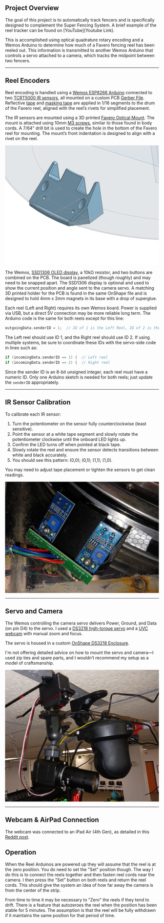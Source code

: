 ## Project Overview

The goal of this project is to automatically track fencers and is specifically designed to complement the Super Fencing System. A brief example of the reel tracker can be found on [YouTube](Youtube Link).

This is accomplished using optical quadrature rotary encoding and a Wemos Arduino to determine how much of a Favero fencing reel has been reeled out. This information is transmitted to another Wemos Arduino that controls a servo attached to a camera, which tracks the midpoint between two fencers.

---

## Reel Encoders

Reel encoding is handled using a [Wemos ESP8266 Arduino](https://www.aliexpress.us/item/3256806810666156.html) connected to two [TCRT5000 IR sensors](https://www.aliexpress.us/item/3256806126379687.html), all mounted on a custom PCB [Gerber File](https://github.com/BenKohn2004/Reel_Camera_Tracker/blob/main/Gerber_Favero_Optical_Encoder_PCB.zip). Reflective [tape](https://www.amazon.com/dp/B089RNX794) and [masking tape](https://www.amazon.com/dp/B0CDGCCKXX) are applied in 1/16 segments to the drum of the Favero reel, aligned with the reel’s rivets for simplified placement.

The IR sensors are mounted using a 3D printed [Favero Optical Mount](https://cad.onshape.com/documents/fab3dbb0c6cd24d122a26ac7/w/167803772a56f7a36cd09560/e/40a31ee80700d67aef5da61b?renderMode=0&uiState=67fe731ba1c8f971c51b1d21). The mount is attached using 10mm [M3 screws](https://www.aliexpress.us/item/2251832624537980.html), similar to those found in body cords. A 7/64" drill bit is used to create the hole in the bottom of the Favero reel for mounting. The mount’s front indentation is designed to align with a rivet on the reel.

![Optical_Holder.png](Optical_Holder.png)

The Wemos, [SSD1306 OLED display](https://www.aliexpress.us/item/3256806315309280.html), a 10kΩ resistor, and two buttons are combined on the PCB. The board is panelized (though roughly) and may need to be snapped apart. The SSD1306 display is optional and used to show the current position and angle sent to the camera servo. A matching 3D printed holder for the PCB is found in the same OnShape file and is designed to hold 4mm x 2mm magnets in its base with a drop of superglue.

Each reel (Left and Right) requires its own Wemos board. Power is supplied via USB, but a direct 5V connection may be more reliable long term. The Arduino code is the same for both reels except for this line:

```cpp
outgoingData.senderID = 1;  // ID of 1 is the Left Reel, ID of 2 is the Right Reel
```

The Left reel should use ID 1, and the Right reel should use ID 2. If using multiple systems, be sure to coordinate these IDs with the servo-side code in lines such as:

```cpp
if (incomingData.senderID == 1) {  // Left reel
if (incomingData.senderID == 2) {  // Right reel
```

Since the sender ID is an 8-bit unsigned integer, each reel must have a numeric ID. Only one Arduino sketch is needed for both reels; just update the `senderID` appropriately.

---

## IR Sensor Calibration

To calibrate each IR sensor:
1. Turn the potentiometer on the sensor fully counterclockwise (least sensitive).
2. Point the sensor at a white tape segment and slowly rotate the potentiometer clockwise until the onboard LED lights up.
3. Confirm the LED turns off when pointed at black tape.
4. Slowly rotate the reel and ensure the sensor detects transitions between white and black accurately.
5. You should see this pattern: (0,0); (0,1); (1,1); (1,0).

You may need to adjust tape placement or tighten the sensors to get clean readings.

![Optical_Sensors.jpg](Optical_Sensors.jpg)

---

## Servo and Camera

The Wemos controlling the camera servo delivers Power, Ground, and Data (on pin D4) to the servo. I used a [DS3218 high-torque servo](https://www.amazon.com/Miuzei-Torque-Digital-Waterproof-Control/dp/B07HNTKSZT) and a [UVC webcam](https://www.aliexpress.us/item/3256805987213806.html) with manual zoom and focus.

The servo is housed in a custom [OnShape DS3218 Enclosure](https://cad.onshape.com/documents/1e486539fdc99d72c7aaabdc/w/271820f546826b94c9b7a559/e/6343038745df72bbe1ef6208?renderMode=0&uiState=67fe7cface13531524bbc043).

I'm not offering detailed advice on how to mount the servo and camera—I used zip ties and spare parts, and I wouldn’t recommend my setup as a model of craftsmanship.

![Servo_Camera_Install.jpg](Servo_Camera_Install.jpg)

---

## Webcam & AirPad Connection

The webcam was connected to an iPad Air (4th Gen), as detailed in this [Reddit post](https://www.reddit.com/r/Fencing/comments/1c2v94j/inexpensive_tournament_video_replay_setup/).


## Operation

When the Reel Arduinos are powered up they will assume that the reel is at the zero position. You do need to set the "Set" position though. The way I do this is to connect the reels together and then fasten reel cords near the camera. I then press the "Set" button on both reels and return the reel cords. This should give the system an idea of how far away the camera is from the center of the strip.

From time to time it may be necessary to "Zero" the reels if they tend to drift. There is a feature that autozeroes the reel when the position has been stable for 5 minutes. The assumption is that the reel will be fully withdrawn if it maintains the same position for that period of time.
